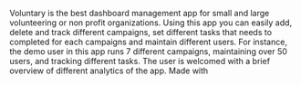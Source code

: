 Voluntary is the best dashboard management app for small and large volunteering or non profit organizations. Using this app you can easily add, delete and track different campaigns, set different tasks that needs to completed for each campaigns and maintain different users. For instance, the demo user in this app runs 7 different campaigns, maintaining over 50 users, and tracking different tasks. The user is welcomed with a brief overview of different analytics of the app. Made with 
